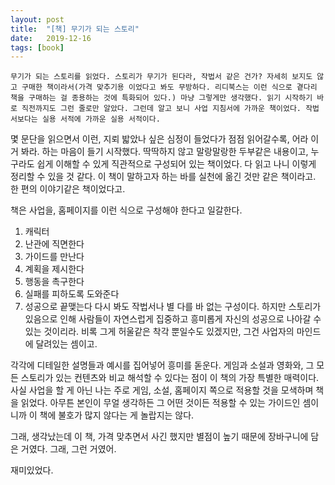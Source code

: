 ```yaml
---
layout: post
title:  "[책] 무기가 되는 스토리"
date:   2019-12-16
tags: [book]
---
```


    무기가 되는 스토리를 읽었다. 스토리가 무기가 된다라, 작법서 같은 건가? 자세히 보지도 않고 구매한 책이라서(가격 맞추기용 이었다고 봐도 무방하다. 리디북스는 이런 식으로 곁다리 책을 구매하는 걸 종용하는 것에 특화되어 있다.) 마냥 그렇게만 생각했다. 읽기 시작하기 바로 직전까지도 그런 줄로만 알았다. 그런데 알고 보니 사업 지침서에 가까운 책이었다. 작법서보다는 실용 서적에 가까운 실용 서적이다.

  몇 문단을 읽으면서 이런, 지뢰 밟았나 싶은 심정이 들었다가 점점 읽어갈수록, 어라 이거 봐라. 하는 마음이 들기 시작했다. 딱딱하지 않고 말랑말랑한 두부같은 내용이고, 누구라도 쉽게 이해할 수 있게 직관적으로 구성되어 있는 책이었다. 다 읽고 나니 이렇게 정리할 수 있을 것 같다. 이 책이 말하고자 하는 바를 실천에 옮긴 것만 같은 책이라고. 한 편의 이야기같은 책이었다고.

  책은 사업을, 홈페이지를 이런 식으로 구성해야 한다고 일갈한다.
1. 캐릭터
2. 난관에 직면한다
3. 가이드를 만난다
4. 계획을 제시한다
5. 행동을 촉구한다
6. 실패를 피하도록 도와준다
7. 성공으로 끝맺는다
  다시 봐도 작법서나 별 다를 바 없는 구성이다. 하지만 스토리가 있음으로 인해 사람들이 자연스럽게 집중하고 흥미롭게 자신의 성공으로 나아갈 수 있는 것이리라. 비록 그게 허울같은 착각 뿐일수도 있겠지만, 그건 사업자의 마인드에 달려있는 셈이고.

  각각에 디테일한 설명들과 예시를 집어넣어 흥미를 돋운다. 게임과 소설과 영화와, 그 모든 스토리가 있는 컨텐츠와 비교 해석할 수 있다는 점이 이 책의 가장 특별한 매력이다. 사실 사업을 할 게 아닌 나는 주로 게임, 소설, 홈페이지 쪽으로 적용할 것을 모색하며 책을 읽었다. 아무튼 본인이 무얼 생각하든 그 어떤 것이든 적용할 수 있는 가이드인 셈이니까 이 책에 불호가 많지 않다는 게 놀랍지는 않다.

  그래, 생각났는데 이 책, 가격 맞추면서 사긴 했지만 별점이 높기 때문에 장바구니에 담은 거였다. 그래, 그런 거였어.

  재미있었다.